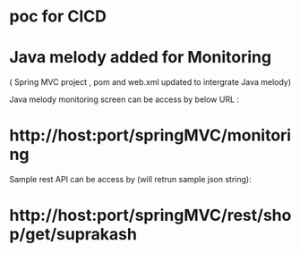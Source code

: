 # poc for CICD
# Java melody added for Monitoring 
( Spring MVC project , pom and web.xml updated to intergrate Java melody)

Java melody monitoring screen can be access by below URL :
# http://host:port/springMVC/monitoring

Sample rest API can be access by (will retrun sample json string):
# http://host:port/springMVC/rest/shop/get/suprakash
